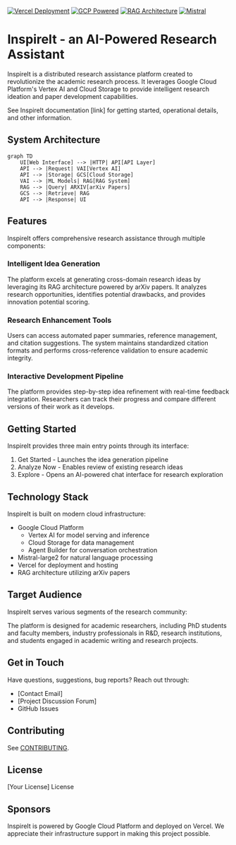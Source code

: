 [![Vercel Deployment](https://img.shields.io/badge/Deployed%20on-Vercel-black.svg)](https://vercel.com)
[![GCP Powered](https://img.shields.io/badge/Powered%20by-Google%20Cloud-4285F4.svg)](https://cloud.google.com)
[![RAG Architecture](https://img.shields.io/badge/RAG-Enabled-brightgreen.svg)]()
[![Mistral](https://img.shields.io/badge/AI-Mistral--large2-blue.svg)]()

# InspireIt - an AI-Powered Research Assistant

InspireIt is a distributed research assistance platform created to revolutionize the academic research process. It leverages Google Cloud Platform's Vertex AI and Cloud Storage to provide intelligent research ideation and paper development capabilities.

See InspireIt documentation [link] for getting started, operational details, and other information.

## System Architecture

```mermaid
graph TD
    UI[Web Interface] --> |HTTP| API[API Layer]
    API --> |Request| VAI[Vertex AI]
    API --> |Storage| GCS[Cloud Storage]
    VAI --> |ML Models| RAG[RAG System]
    RAG --> |Query| ARXIV[arXiv Papers]
    GCS --> |Retrieve| RAG
    API --> |Response| UI
```

## Features

InspireIt offers comprehensive research assistance through multiple components:

### Intelligent Idea Generation
The platform excels at generating cross-domain research ideas by leveraging its RAG architecture powered by arXiv papers. It analyzes research opportunities, identifies potential drawbacks, and provides innovation potential scoring.

### Research Enhancement Tools
Users can access automated paper summaries, reference management, and citation suggestions. The system maintains standardized citation formats and performs cross-reference validation to ensure academic integrity.

### Interactive Development Pipeline
The platform provides step-by-step idea refinement with real-time feedback integration. Researchers can track their progress and compare different versions of their work as it develops.

## Getting Started

InspireIt provides three main entry points through its interface:

1. Get Started - Launches the idea generation pipeline
2. Analyze Now - Enables review of existing research ideas
3. Explore - Opens an AI-powered chat interface for research exploration

## Technology Stack

InspireIt is built on modern cloud infrastructure:

- Google Cloud Platform
  - Vertex AI for model serving and inference
  - Cloud Storage for data management
  - Agent Builder for conversation orchestration
- Mistral-large2 for natural language processing
- Vercel for deployment and hosting
- RAG architecture utilizing arXiv papers

## Target Audience

InspireIt serves various segments of the research community:

The platform is designed for academic researchers, including PhD students and faculty members, industry professionals in R&D, research institutions, and students engaged in academic writing and research projects.

## Get in Touch

Have questions, suggestions, bug reports? Reach out through:

- [Contact Email]
- [Project Discussion Forum]
- GitHub Issues

## Contributing

See [CONTRIBUTING](./CONTRIBUTING.md).

## License

[Your License] License

## Sponsors

InspireIt is powered by Google Cloud Platform and deployed on Vercel. We appreciate their infrastructure support in making this project possible.

